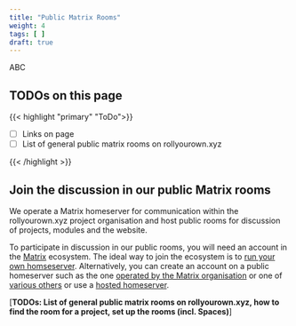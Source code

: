 ```yaml
---
title: "Public Matrix Rooms"
weight: 4
tags: [ ]
draft: true
---
```

<!-- SPDX-FileCopyrightText: 2022 Wilfred Nicoll <xyzroller@rollyourown.xyz> -->
<!-- SPDX-License-Identifier: CC-BY-SA-4.0 -->

ABC
<!--more-->

## TODOs on this page

{{< highlight "primary" "ToDo">}}

- [ ] Links on page
- [ ] List of general public matrix rooms on rollyourown.xyz

{{< /highlight >}}

## Join the discussion in our public Matrix rooms

We operate a Matrix homeserver for communication within the rollyourown.xyz project organisation and host public rooms for discussion of projects, modules and the website.

To participate in discussion in our public rooms, you will need an account in the [Matrix](https://matrix.org/) ecosystem. The ideal way to join the ecosystem is to [run your own homseserver](/rollyourown/projects/single_server_projects/ryo-matrix/). Alternatively, you can create an account on a public homeserver such as the one [operated by the Matrix organisation](https://matrix.org/docs/projects/try-matrix-now) or one of [various others](https://www.hello-matrix.net/public_servers.php) or use a [hosted homeserver](https://matrix.org/hosting/).

[**TODOs: List of general public matrix rooms on rollyourown.xyz, how to find the room for a project, set up the rooms (incl. Spaces)**]
